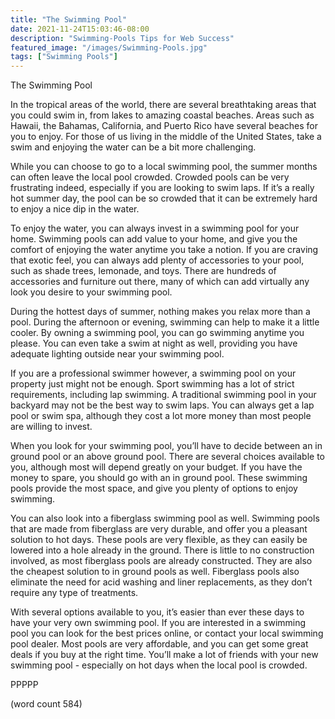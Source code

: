 ```yaml
---
title: "The Swimming Pool"
date: 2021-11-24T15:03:46-08:00
description: "Swimming-Pools Tips for Web Success"
featured_image: "/images/Swimming-Pools.jpg"
tags: ["Swimming Pools"]
---
```


The Swimming Pool

In the tropical areas of the world, there are several breathtaking areas that you could swim in, from lakes to amazing coastal beaches. Areas such as Hawaii, the Bahamas, California, and Puerto Rico have several beaches for you to enjoy.  For those of us living in the middle of the United States, take a swim and enjoying the water can be a bit more challenging.

While you can choose to go to a local swimming pool, the summer months can often leave the local pool crowded.  Crowded pools can be very frustrating indeed, especially if you are looking to swim laps. If it’s a really hot summer day, the pool can be so crowded that it can be extremely hard to enjoy a nice dip in the water.

To enjoy the water, you can always invest in a swimming pool for your home.  Swimming pools can add value to your home, and give you the comfort of enjoying the water anytime you take a notion.  If you are craving that exotic feel, you can always add plenty of accessories to your pool, such as shade trees, lemonade, and toys.  There are hundreds of accessories and furniture out there, many of which can add virtually any look you desire to your swimming pool.

During the hottest days of summer, nothing makes you relax more than a pool.  During the afternoon or evening, swimming can help to make it a little cooler.  By owning a swimming pool, you can go swimming anytime you please.  You can even take a swim at night as well, providing you have adequate lighting outside near your swimming pool.

If you are a professional swimmer however, a swimming pool on your property just might not be enough.  Sport swimming has a lot of strict requirements, including lap swimming.  A traditional swimming pool in your backyard may not be the best way to swim laps.  You can always get a lap pool or swim spa, although they cost a lot more money than most people are willing to invest.

When you look for your swimming pool, you’ll have to decide between an in ground pool or an above ground pool.  There are several choices available to you, although most will depend greatly on your budget.  If you have the money to spare, you should go with an in ground pool.  These swimming pools provide the most space, and give you plenty of options to enjoy swimming.

You can also look into a fiberglass swimming pool as well.  Swimming pools that are made from fiberglass are very durable, and offer you a pleasant solution to hot days.  These pools are very flexible, as they can easily be lowered into a hole already in the ground.  There is little to no construction involved, as most fiberglass pools are already constructed.  They are also the cheapest solution to in ground pools as well.  Fiberglass pools also eliminate the need for acid washing and liner replacements, as they don’t require any type of treatments.

With several options available to you, it’s easier than ever these days to have your very own swimming pool.  If you are interested in a swimming pool you can look for the best prices online, or contact your local swimming pool dealer.  Most pools are very affordable, and you can get some great deals if you buy at the right time.  You’ll make a lot of friends with your new swimming pool - especially on hot days when the local pool is crowded.

PPPPP

(word count 584)
